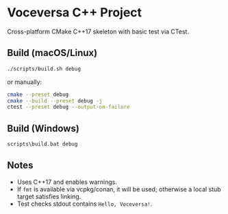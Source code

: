 # Voceversa C++ Project

Cross-platform CMake C++17 skeleton with basic test via CTest.

## Build (macOS/Linux)

```bash
./scripts/build.sh debug
```

or manually:

```bash
cmake --preset debug
cmake --build --preset debug -j
ctest --preset debug --output-on-failure
```

## Build (Windows)

```bat
scripts\build.bat debug
```

## Notes
- Uses C++17 and enables warnings.
- If `fmt` is available via vcpkg/conan, it will be used; otherwise a local stub target satisfies linking.
- Test checks stdout contains `Hello, Voceversa!`.
